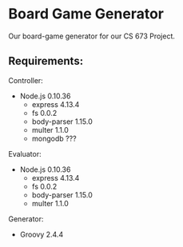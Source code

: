 # Board Game Generator
Our board-game generator for our CS 673 Project.

## Requirements:
Controller:
- Node.js       0.10.36
  - express     4.13.4
  - fs          0.0.2
  - body-parser 1.15.0
  - multer      1.1.0
  - mongodb     ???

Evaluator:
- Node.js       0.10.36
  - express     4.13.4
  - fs          0.0.2
  - body-parser 1.15.0
  - multer      1.1.0

Generator:
- Groovy        2.4.4
